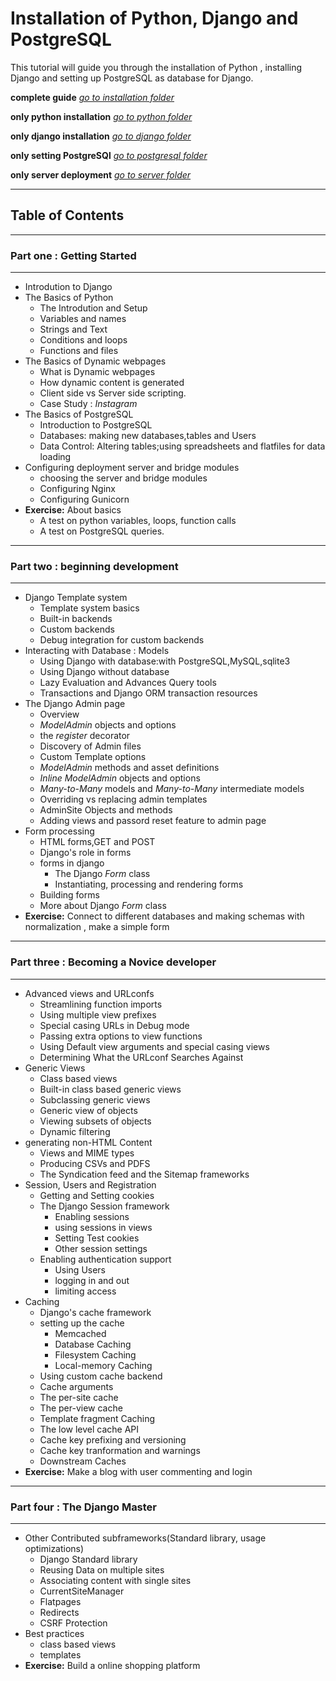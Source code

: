 # Installation of Python, Django and PostgreSQL
This tutorial will guide you through the installation of Python , installing Django and setting up PostgreSQL as database for Django.

**complete guide** *[go to installation folder](/installation)*

**only python installation** *[go to python folder](/python)*

**only django installation** *[go to django folder](/django)*

**only setting PostgreSQl** *[go to postgresql folder](/postgresql)*

**only server deployment** *[go to server folder](/server)*

---
## Table of Contents

---
### Part one : Getting Started
---

  - Introdution to Django
  - The Basics of Python
    - The Introdution and Setup
    - Variables and names
    - Strings and Text
    - Conditions and loops
    - Functions and files
  - The Basics of Dynamic webpages
    - What is Dynamic webpages
    - How dynamic content is generated
    - Client side vs Server side scripting.
    - Case Study : *Instagram*
  - The Basics of PostgreSQL
    - Introduction to PostgreSQL
    - Databases: making new databases,tables and Users
    - Data Control: Altering tables;using spreadsheets and flatfiles for data loading
  - Configuring deployment server and bridge modules
    - choosing the server and bridge modules
    - Configuring Nginx
    - Configuring Gunicorn
  - **Exercise:** About basics
    - A test on python variables, loops, function calls
    - A test on PostgreSQL queries.

---
### Part two : beginning development
---

 - Django Template system
    - Template system basics
    - Built-in backends
    - Custom backends
    - Debug integration for custom backends
 - Interacting with Database : Models
    - Using Django with database:with PostgreSQL,MySQL,sqlite3
    - Using Django without database
    - Lazy Evaluation and Advances Query tools
    - Transactions and Django ORM transaction resources
 - The Django Admin page
    - Overview
    - *ModelAdmin* objects and options
    - the *register* decorator
    - Discovery of Admin files
    - Custom Template options
    - *ModelAdmin* methods and asset definitions
    - *Inline ModelAdmin* objects and options
    - *Many-to-Many* models and *Many-to-Many* intermediate models
    - Overriding vs replacing admin templates
    - AdminSite Objects and methods
    - Adding views and passord reset feature to admin page
 - Form processing
    - HTML forms,GET and POST
    - Django's role in forms
    - forms in django
      - The Django *Form* class
      - Instantiating, processing and rendering forms
    - Building forms
    - More about Django *Form* class
 - **Exercise:** Connect to different databases and making schemas with normalization , make a simple form

---
### Part three : Becoming a Novice developer
---

 - Advanced views and URLconfs
    - Streamlining function imports
    - Using multiple view prefixes
    - Special casing URLs in Debug mode
    - Passing extra options to view functions
    - Using Default view arguments and special casing views
    - Determining What the URLconf Searches Against
 - Generic Views
    - Class based views
    - Built-in class based generic views
    - Subclassing generic views
    - Generic view of objects
    - Viewing subsets of objects
    - Dynamic filtering
 - generating non-HTML Content
    - Views and MIME types
    - Producing CSVs and PDFS
    - The Syndication feed and the Sitemap frameworks
 - Session, Users and Registration
    - Getting and Setting cookies
    - The Django Session framework
      - Enabling sessions
      - using sessions in views
      - Setting Test cookies
      - Other session settings
    - Enabling authentication support
      - Using Users
      - logging in and out
      - limiting access
 - Caching
    - Django's cache framework
    - setting up the cache
      - Memcached
      - Database Caching
      - Filesystem Caching
      - Local-memory Caching
    - Using custom cache backend
    - Cache arguments
    - The per-site cache
    - The per-view cache
    - Template fragment  Caching
    - The low level cache API
    - Cache key prefixing and versioning
    - Cache key tranformation and warnings
    - Downstream Caches
 - **Exercise:** Make a blog with user commenting and login

---
### Part four : The Django Master
---

 - Other Contributed subframeworks(Standard library, usage optimizations)
    - Django Standard library
    - Reusing Data on multiple sites
    - Associating content with single sites
    - CurrentSiteManager
    - Flatpages
    - Redirects
    - CSRF Protection
 - Best practices
    - class based views
    - templates
 - **Exercise:** Build a online shopping platform
